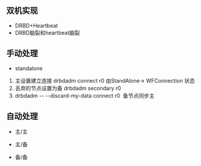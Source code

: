


## 双机实现
- DRBD+Heartbeat
- DRBD脑裂和heartbeat脑裂


## 手动处理
- standalone 
1. 主设置建立连接 drbdadm connect r0  由StandAlone-> WFConnection 状态
2. 丢弃的节点设置为备 drbdadm secondary r0
3. drbdadm -- --discard-my-data connect r0  备节点同步主





## 自动处理
- 主/主

- 主/备

- 备/备







